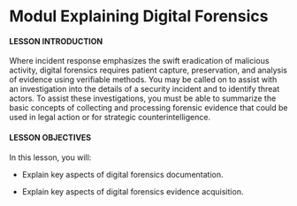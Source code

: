 # Modul Explaining Digital Forensics

#### LESSON INTRODUCTION

Where incident response emphasizes the swift eradication of malicious activity, digital forensics requires patient capture, preservation, and analysis of evidence using verifiable methods. You may be called on to assist with an investigation into the details of a security incident and to identify threat actors. To assist these investigations, you must be able to summarize the basic concepts of collecting and processing forensic evidence that could be used in legal action or for strategic counterintelligence.

#### LESSON OBJECTIVES

In this lesson, you will:

-   Explain key aspects of digital forensics documentation.

-   Explain key aspects of digital forensics evidence acquisition.